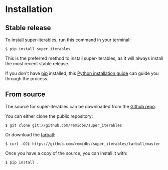 # Installation

## Stable release

To install super-iterables, run this command in your
terminal:

``` console
$ pip install super_iterables
```

This is the preferred method to install super-iterables, as it will always install the most recent stable release.

If you don't have [pip][] installed, this [Python installation guide][]
can guide you through the process.

## From source

The source for super-iterables can be downloaded from
the [Github repo][].

You can either clone the public repository:

``` console
$ git clone git://github.com/remidbs/super_iterables
```

Or download the [tarball][]:

``` console
$ curl -OJL https://github.com/remidbs/super_iterables/tarball/master
```

Once you have a copy of the source, you can install it with:

``` console
$ pip install .
```

  [pip]: https://pip.pypa.io
  [Python installation guide]: http://docs.python-guide.org/en/latest/starting/installation/
  [Github repo]: https://github.com/%7B%7B%20cookiecutter.github_username%20%7D%7D/%7B%7B%20cookiecutter.project_slug%20%7D%7D
  [tarball]: https://github.com/%7B%7B%20cookiecutter.github_username%20%7D%7D/%7B%7B%20cookiecutter.project_slug%20%7D%7D/tarball/master


